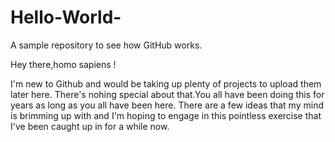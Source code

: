 # Hello-World-
A sample repository to see how GitHub works.

Hey there,homo sapiens !

I'm new to Github and would be taking up plenty of projects to upload them later here.
There's nohing special about that.You all have been doing this for years as long as you all have been here.
There are a few ideas that my mind is brimming up with and I'm hoping to engage in this pointless exercise that I've been caught up in for a while now.
